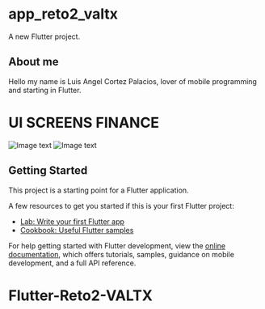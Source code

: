 # app_reto2_valtx

A new Flutter project.
## About me
Hello my name is Luis Angel Cortez Palacios, lover of mobile programming and starting in Flutter.

# UI SCREENS FINANCE

![Image text](https://github.com/lucho120/Flutter_Reto2_VALTX/main/aseets/ui_screens/ui_cards.png)
![Image text](https://github.com/lucho120/Flutter_Reto2_VALTX/main/aseets/ui_screens/ui_home.png)
## Getting Started

This project is a starting point for a Flutter application.

A few resources to get you started if this is your first Flutter project:

- [Lab: Write your first Flutter app](https://docs.flutter.dev/get-started/codelab)
- [Cookbook: Useful Flutter samples](https://docs.flutter.dev/cookbook)

For help getting started with Flutter development, view the
[online documentation](https://docs.flutter.dev/), which offers tutorials,
samples, guidance on mobile development, and a full API reference.
# Flutter-Reto2-VALTX
